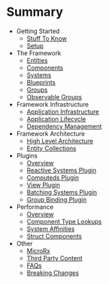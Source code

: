 # Summary

* Getting Started
    * [Stuff To Know](introduction/stuff-to-know.md)
    * [Setup](introduction/setup.md)
* The Framework
    * [Entities](framework/entities.md)
    * [Components](framework/components.md)
    * [Systems](framework/systems.md)
    * [Blueprints](framework/blueprints.md)
    * [Groups](framework/groups.md)
    * [Observable Groups](framework/observable-groups.md)
* Framework Infrastructure
    * [Application Infrastructure](infrastructure/application-infrastructure.md)
    * [Application Lifecycle](infrastructure/application-lifecycle.md)
    * [Dependency Management](infrastructure/dependency-injection-abstraction.md)
* Framework Architecture
    * [High Level Architecture](architecture/high-level-architecture.md)
    * [Entity Collections](architecture/entity-collections.md)
* Plugins
    * [Overview](plugins/readme.md)
    * [Reactive Systems Plugin](plugins/reactive-systems-plugin.md)
    * [Computeds Plugin](plugins/computed-plugin.md)
    * [View Plugin](plugins/view-plugin.md)
    * [Batching Systems Plugin](plugins/batched-plugin.md)
    * [Group Binding Plugin](plugins/group-binding-plugin.md)
* Performance
    * [Overview](performance/readme.md)
    * [Component Type Lookups](performance/component-type-lookups.md)
    * [System Affinities](performance/system-affinity.md)
    * [Struct Components](performance/struct-components.md)
* Other
    * [MicroRx](others/microrx.md)
    * [Third Party Content](others/third-party-content.md)
    * [FAQs](others/faqs-etc.md)    
    * [Breaking Changes](breaking-changes.md)
